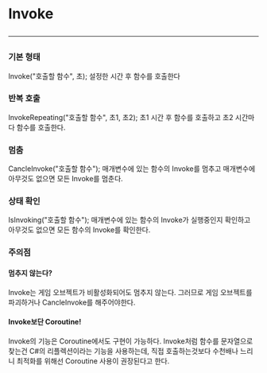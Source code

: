 # Invoke<hr>

### 기본 형태
Invoke("호출할 함수", 초);
설정한 시간 후 함수를 호출한다

### 반복 호출
InvokeRepeating("호출할 함수", 초1, 초2);
초1 시간 후 함수를 호출하고 초2 시간마다 함수를 호출한다.

### 멈춤
CancleInvoke("호출할 함수");
매개변수에 있는 함수의 Invoke를 멈추고 매개변수에 아무것도 없으면 모든 Invoke를 멈춘다.
 
### 상태 확인
IsInvoking("호출할 함수");
매개변수에 있는 함수의 Invoke가 실행중인지 확인하고 아무것도 없으면 모든 함수의 Invoke를 확인한다.

### 주의점
#### 멈추지 않는다?
Invoke는 게임 오브젝트가 비활성화되어도 멈추지 않는다.
그러므로 게임 오브젝트를 파괴하거나 CancleInvoke를 해주어야한다.
#### Invoke보단 Coroutine!
Invoke의 기능은 Coroutine에서도 구현이 가능하다.
Invoke처럼 함수를 문자열으로 찾는건 C#의 리플렉션이라는 기능을 사용하는데,
직접 호출하는것보다 수천배나 느리니 최적화를 위해선 Coroutine 사용이 권장된다고 한다.
